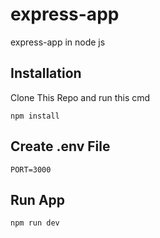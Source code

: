# express-app
express-app in node js

## Installation
Clone This Repo and run this cmd
```
npm install
```
## Create .env File
```env
PORT=3000
```
## Run App

```node
npm run dev
```
